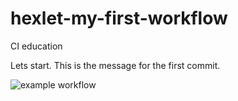 # hexlet-my-first-workflow
CI education

Lets start. This is the message for the first commit.

![example workflow](https://github.com/yesdim/hexlet-my-first-workflow/actions/workflows/hello-world.yml/badge.svg)
